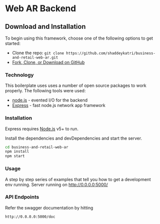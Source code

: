 # Web AR Backend
## Download and Installation

To begin using this framework, choose one of the following options to get started:
* Clone the repo: `git clone https://github.com/shaddeykatri/business-and-retail-web-ar.git`
* [Fork, Clone, or Download on GitHub](https://github.com/shaddeykatri/business-and-retail-web-ar)

### Technology

This boilerplate uses uses a number of open source packages to work properly. The following tools were used:

* [node.js] - evented I/O for the backend
* [Express] - fast node.js network app framework

### Installation

Express requires [Node.js](https://nodejs.org/) v5+ to run.

Install the dependencies and devDependencies and start the server.

```sh
cd business-and-retail-web-ar
npm install
npm start
```
### Usage
A step by step series of examples that tell you how to get a development env running.
Server running on http://0.0.0.0:5000/
### API Endpoints
Refer the swagger documentation by hitting 
```sh
http://0.0.0.0:5000/doc
```
   [node.js]: <http://nodejs.org>
   [express]: <http://expressjs.com>

